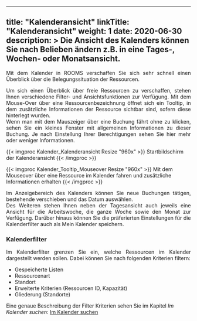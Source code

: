 
---
title: "Kalenderansicht"
linkTitle: "Kalenderansicht"
weight: 1
date: 2020-06-30
description: >
  Die Ansicht des Kalenders können Sie nach Belieben ändern z.B. in eine Tages-, Wochen- oder Monatsansicht.
---
<p style="text-align: justify">
Mit dem Kalender in ROOMS verschaffen Sie sich sehr schnell einen Überblick über die Belegungssituation der Ressourcen. </p>

<p style="text-align: justify">
Um sich einen Überblick über freie Ressourcen zu verschaffen, stehen Ihnen verschiedene Filter- und Ansichtsfunktionen zur Verfügung. Mit dem Mouse-Over über eine Ressourcenbezeichnung öffnet sich ein Tooltip, in dem zusätzliche Informationen der Ressource sichtbar sind, sofern diese hinterlegt wurden. </br>
Wenn man mit dem Mauszeiger über eine Buchung fährt ohne zu klicken, sehen Sie ein kleines Fenster mit allgemeinen Informationen zu dieser Buchung. Je nach Einstellung Ihrer Berechtigungen sehen Sie hier mehr oder weniger Informationen. </p>

{{< imgproc Kalender_Kalenderansicht Resize "960x" >}}
Startbildschirm der Kalenderansicht 
{{< /imgproc >}}

{{< imgproc Kalender_Tooltip_Mouseover Resize "960x" >}}
Mit dem Mouseover über eine Ressource im Kalender fahren und zusätzliche Informationen erhalten
{{< /imgproc >}}

<p style="text-align: justify">
Im Anzeigebereich des Kalenders können Sie neue Buchungen tätigen, bestehende verschieben und das Datum auswählen. </br>
Des Weiteren stehen Ihnen neben der Tagesansicht auch jeweils eine Ansicht für die Arbeitswoche, die ganze Woche sowie den Monat zur Verfügung. Darüber hinaus können Sie die präferierten Einstellungen für die Kalenderfilter auch als Mein Kalender speichern. </p>

### Kalenderfilter

<p style="text-align: justify">
Im Kalenderfilter grenzen Sie ein, welche Ressourcen im Kalender dargestellt werden sollen. Dabei können Sie nach folgenden Kriterien filtern: </p>

* Gespeicherte Listen
* Ressourcenart
* Standort
* Erweiterte Kriterien (Ressourcen ID, Kapazität)
* Gliederung (Standorte)

Eine genaue Beschreibung der Filter Kriterien sehen Sie im Kapitel <i>Im Kalender suchen</i>: 
[Im Kalender suchen](/kalender/im-kalender-suchen/)

